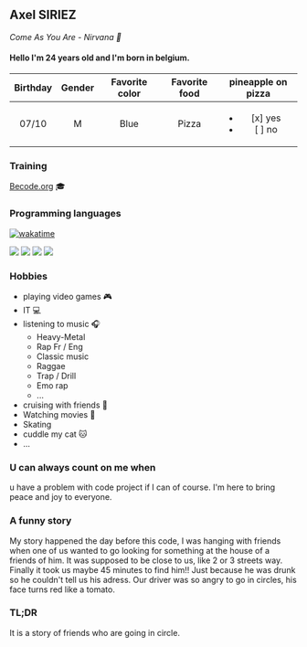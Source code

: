 ## Axel SIRIEZ

*Come As You Are - Nirvana :guitar:*

#### Hello I'm 24 years old and I'm born in belgium.

| Birthday | Gender | Favorite color | Favorite food | pineapple on pizza |
|:--------:|:------:|:--------------:|:-------------:|:------------------:|
|07/10     |M       |Blue            |Pizza          |<ul><li> [x] yes </li><li> [ ] no </li></ul>|

### Training
[Becode.org](https://becode.org/fr/) 🎓

### Programming languages
[![wakatime](https://wakatime.com/badge/user/8e522fb0-911e-4bf8-a7b0-5d557997cc1a.svg)](https://wakatime.com/@8e522fb0-911e-4bf8-a7b0-5d557997cc1a) </br>

<img src="https://img.shields.io/badge/HTML-brightgreen"> 
<img src ="https://img.shields.io/badge/-CSS-blueviolet">
<img src="https://img.shields.io/badge/SASS-red"> 
<img src="https://img.shields.io/badge/Javascript-blue">

### Hobbies
- playing video games :video_game:
- IT :computer:
- listening to music :headphones:
    - Heavy-Metal
    - Rap Fr / Eng
    - Classic music
    - Raggae
    - Trap / Drill
    - Emo rap
    - ...
- cruising with friends :car:
- Watching movies :movie_camera:
- Skating
- cuddle my cat :cat:
- ...

### U can always count on me when 
u have a problem with code project if I can of course.
I'm here to bring peace and joy to everyone.

### A funny story
My story happened the day before this code, I was hanging with friends when one of us wanted to go looking for something at the house of a friends of him. It was supposed to be close to us, like 2 or 3 streets way. Finally it took us maybe 45 minutes to find him!! Just because he was drunk so he couldn't tell us his adress. Our driver was so angry to go in circles, his face turns red like a tomato.

### TL;DR 
It is a story of friends who are going in circle.
